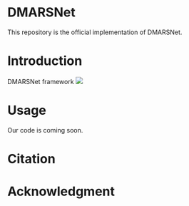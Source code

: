 # DMARSNet
This repository is the official implementation of DMARSNet.
# Introduction
DMARSNet framework
![](https://github.com/Mr-catc/DMARSNet/blob/main/resources/Network.png "")
# Usage
Our code is coming soon.
# Citation
# Acknowledgment
